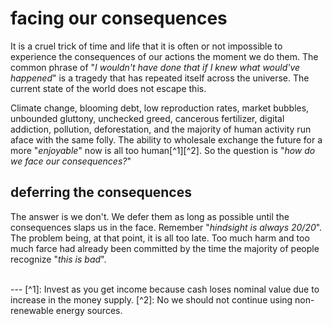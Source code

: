 # facing our consequences

It is a cruel trick of time and life that it is often or not impossible to experience the consequences of our actions the moment we do them. The common phrase of "*I wouldn't have done that if I knew what would've happened*" is a tragedy that has repeated itself across the universe. The current state of the world does not escape this.

Climate change, blooming debt, low reproduction rates, market bubbles, unbounded gluttony, unchecked greed, cancerous fertilizer, digital addiction, pollution, deforestation, and the majority of human activity run aface with the same folly. The ability to wholesale exchange the future for a more "*enjoyable*" now is all too human[^1][^2]. So the question is "*how do we face our consequences?*"

## deferring the consequences

The answer is we don't. We defer them as long as possible until the consequences slaps us in the face. Remember "*hindsight is always 20/20*". The problem being, at that point, it is all too late. Too much harm and too much farce had already been committed by the time the majority of people recognize "*this is bad*".

<br/>
---
[^1]: Invest as you get income because cash loses nominal value due to increase in the money supply.
[^2]: No we should not continue using non-renewable energy sources.
